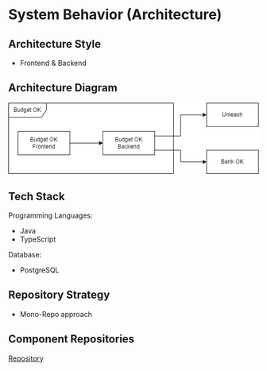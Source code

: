 # System Behavior (Architecture)

## Architecture Style

-  Frontend & Backend

## Architecture Diagram


![Frontend & Backend](images/architecture.png)

## Tech Stack

Programming Languages:
- Java
- TypeScript

Database:
- PostgreSQL

## Repository Strategy

- Mono-Repo approach

## Component Repositories

[Repository](https://github.com/ognjenkl/budget-ok-monorepo)
